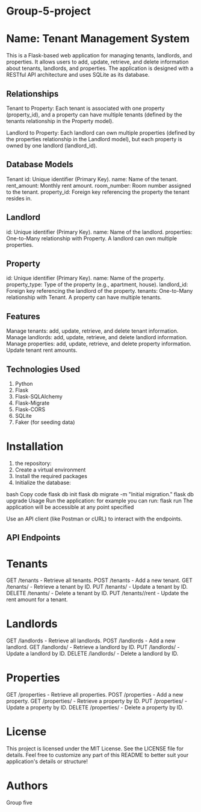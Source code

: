 # Group-5-project 

# Name: Tenant Management System
This is a Flask-based web application for managing tenants, landlords, and properties. It allows users to add, update, retrieve, and delete information about tenants, landlords, and properties. The application is designed with a RESTful API architecture and uses SQLite as its database.

## Relationships
Tenant to Property: Each tenant is associated with one property (property_id), and a property can have multiple tenants (defined by the tenants relationship in the Property model).

Landlord to Property: Each landlord can own multiple properties (defined by the properties relationship in the Landlord model), but each property is owned by one landlord (landlord_id).


## Database Models
Tenant
id: Unique identifier (Primary Key).
name: Name of the tenant.
rent_amount: Monthly rent amount.
room_number: Room number assigned to the tenant.
property_id: Foreign key referencing the property the tenant resides in.
## Landlord
id: Unique identifier (Primary Key).
name: Name of the landlord.
properties: One-to-Many relationship with Property. A landlord can own multiple properties.
## Property
id: Unique identifier (Primary Key).
name: Name of the property.
property_type: Type of the property (e.g., apartment, house).
landlord_id: Foreign key referencing the landlord of the property.
tenants: One-to-Many relationship with Tenant. A property can have multiple tenants.
## Features
Manage tenants: add, update, retrieve, and delete tenant information.
Manage landlords: add, update, retrieve, and delete landlord information.
Manage properties: add, update, retrieve, and delete property information.
Update tenant rent amounts.


## Technologies Used
1. Python
2. Flask
3. Flask-SQLAlchemy
4. Flask-Migrate
5. Flask-CORS
6. SQLite
7. Faker (for seeding data)

# Installation
1.  the repository:
2. Create a virtual environment
3. Install the required packages
4. Initialize the database:

bash
Copy code
flask db init
flask db migrate -m "Initial migration."
flask db upgrade
Usage
Run the application:
for example you can run: flask run
The application will be accessible at any point specified 

Use an API client (like Postman or cURL) to interact with the endpoints.

## API Endpoints
# Tenants
GET /tenants - Retrieve all tenants.
POST /tenants - Add a new tenant.
GET /tenants/<id> - Retrieve a tenant by ID.
PUT /tenants/<id> - Update a tenant by ID.
DELETE /tenants/<id> - Delete a tenant by ID.
PUT /tenants/<id>/rent - Update the rent amount for a tenant.
# Landlords
GET /landlords - Retrieve all landlords.
POST /landlords - Add a new landlord.
GET /landlords/<id> - Retrieve a landlord by ID.
PUT /landlords/<id> - Update a landlord by ID.
DELETE /landlords/<id> - Delete a landlord by ID.
# Properties
GET /properties - Retrieve all properties.
POST /properties - Add a new property.
GET /properties/<id> - Retrieve a property by ID.
PUT /properties/<id> - Update a property by ID.
DELETE /properties/<id> - Delete a property by ID.


# License
This project is licensed under the MIT License. See the LICENSE file for details.
Feel free to customize any part of this README to better suit your application's details or structure!

# Authors 
Group five